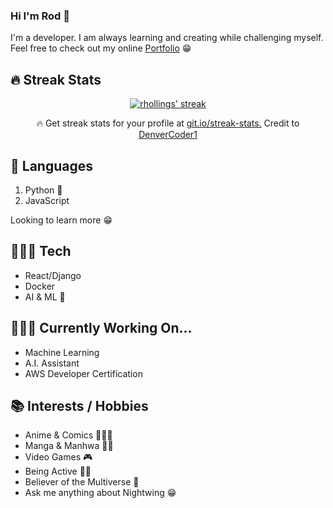 ### Hi I'm Rod 👋

I'm a developer. I am always learning and creating while challenging myself. Feel free to check out my online <a href="https://rhollings.github.io/personal_portfolio/#projects">Portfolio</a> 😁

## 🔥 Streak Stats

<p align="center">
  <a href="https://github.com/rhollings/rhollings">
    <img title="🔥 Get streak stats for your profile at git.io/streak-stats" alt="rhollings' streak" src="https://github-readme-streak-stats.herokuapp.com/?user=rhollings&theme=omni&hide_border=true"/>
  </a>
  <p align="center">🔥 Get streak stats for your profile at <a href="https://git.io/streak-stats">git.io/streak-stats.</a> Credit to <a href="https://github.com/DenverCoder1">DenverCoder1</a></p>
</p>

 ## 🤖 Languages

  1. Python 🐍
  2. JavaScript
  
  Looking to learn more 😁 

## 👨🏾‍💻  Tech 

- React/Django 
- Docker
- AI & ML 🤖

## 🧗🏽‍♂️ Currently Working On...

- Machine Learning
- A.I. Assistant
- AWS Developer Certification 

##  📚 Interests / Hobbies

- Anime & Comics 🦹🏼‍♀️
- Manga & Manhwa 🥷🏾
- Video Games 🎮
- Being Active 🏋🏽
- Believer of the Multiverse 🌌
- Ask me anything about Nightwing 😁

<!--
Gonna put some intro stuff here?

## What I'm learning
- 
- 
-->
<!--
**rhollings/rhollings** is a ✨ _special_ ✨ repository because its `README.md` (this file) appears on your GitHub profile.

Here are some ideas to get you started:

- 🔭 I’m currently working on ...
- 🌱 I’m currently learning ...
- 👯 I’m looking to collaborate on ...
- 🤔 I’m looking for help with ...
- 💬 Ask me about ...
- 📫 How to reach me: ...
- 😄 Pronouns: ...
- ⚡ Fun fact: ...
-->
